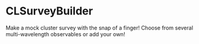 # CLSurveyBuilder

Make a mock cluster survey with the snap of a finger! Choose from several multi-wavelength observables or add your own!
